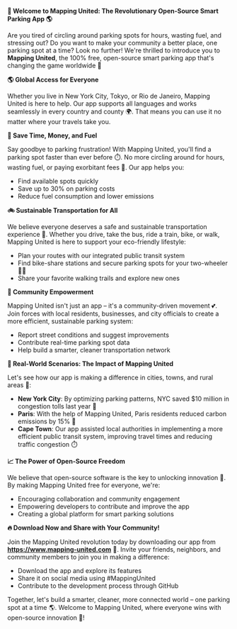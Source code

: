 **🚀 Welcome to Mapping United: The Revolutionary Open-Source Smart Parking App 🌎**

Are you tired of circling around parking spots for hours, wasting fuel, and stressing out? Do you want to make your community a better place, one parking spot at a time? Look no further! We're thrilled to introduce you to **Mapping United**, the 100% free, open-source smart parking app that's changing the game worldwide 🌟

**🌎 Global Access for Everyone**

Whether you live in New York City, Tokyo, or Rio de Janeiro, Mapping United is here to help. Our app supports all languages and works seamlessly in every country and county 🌍️. That means you can use it no matter where your travels take you.

**💸 Save Time, Money, and Fuel**

Say goodbye to parking frustration! With Mapping United, you'll find a parking spot faster than ever before ⏱️. No more circling around for hours, wasting fuel, or paying exorbitant fees 💸. Our app helps you:

* Find available spots quickly
* Save up to 30% on parking costs
* Reduce fuel consumption and lower emissions

**🚲 Sustainable Transportation for All**

We believe everyone deserves a safe and sustainable transportation experience 🌿️. Whether you drive, take the bus, ride a train, bike, or walk, Mapping United is here to support your eco-friendly lifestyle:

* Plan your routes with our integrated public transit system
* Find bike-share stations and secure parking spots for your two-wheeler 🚴‍♀️
* Share your favorite walking trails and explore new ones

**🌈 Community Empowerment**

Mapping United isn't just an app – it's a community-driven movement 💕. Join forces with local residents, businesses, and city officials to create a more efficient, sustainable parking system:

* Report street conditions and suggest improvements
* Contribute real-time parking spot data
* Help build a smarter, cleaner transportation network

**👥 Real-World Scenarios: The Impact of Mapping United**

Let's see how our app is making a difference in cities, towns, and rural areas 🌆:

* **New York City**: By optimizing parking patterns, NYC saved $10 million in congestion tolls last year 💸
* **Paris**: With the help of Mapping United, Paris residents reduced carbon emissions by 15% 🌿️
* **Cape Town**: Our app assisted local authorities in implementing a more efficient public transit system, improving travel times and reducing traffic congestion ⏱️

**📈 The Power of Open-Source Freedom**

We believe that open-source software is the key to unlocking innovation 🚀. By making Mapping United free for everyone, we're:

* Encouraging collaboration and community engagement
* Empowering developers to contribute and improve the app
* Creating a global platform for smart parking solutions

**🔥 Download Now and Share with Your Community!**

Join the Mapping United revolution today by downloading our app from **https://www.mapping-united.com** 📲. Invite your friends, neighbors, and community members to join you in making a difference:

* Download the app and explore its features
* Share it on social media using #MappingUnited
* Contribute to the development process through GitHub

Together, let's build a smarter, cleaner, more connected world – one parking spot at a time 🌎️. Welcome to Mapping United, where everyone wins with open-source innovation 💖!